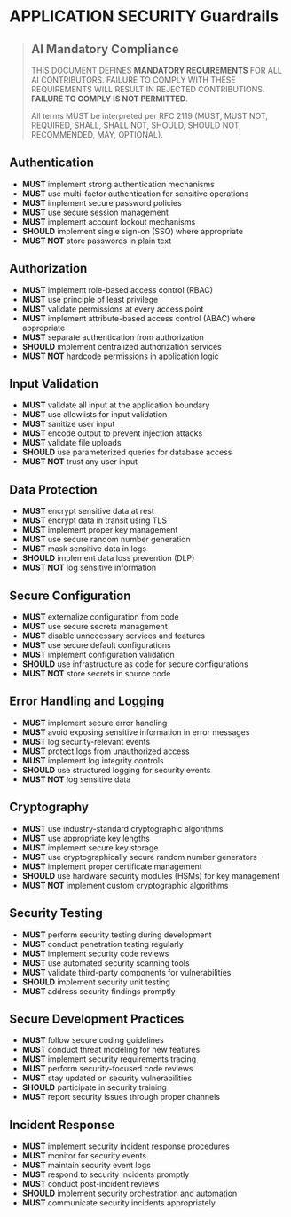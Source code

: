 # APPLICATION SECURITY Guardrails

> ## AI Mandatory Compliance
>
> THIS DOCUMENT DEFINES **MANDATORY REQUIREMENTS** FOR ALL AI CONTRIBUTORS. FAILURE TO COMPLY WITH THESE REQUIREMENTS WILL RESULT IN REJECTED CONTRIBUTIONS. **FAILURE TO COMPLY IS NOT PERMITTED**.
> 
> All terms MUST be interpreted per RFC 2119 (MUST, MUST NOT, REQUIRED, SHALL, SHALL NOT, SHOULD, SHOULD NOT, RECOMMENDED, MAY, OPTIONAL).

## Authentication

- **MUST** implement strong authentication mechanisms
- **MUST** use multi-factor authentication for sensitive operations
- **MUST** implement secure password policies
- **MUST** use secure session management
- **MUST** implement account lockout mechanisms
- **SHOULD** implement single sign-on (SSO) where appropriate
- **MUST NOT** store passwords in plain text

## Authorization

- **MUST** implement role-based access control (RBAC)
- **MUST** use principle of least privilege
- **MUST** validate permissions at every access point
- **MUST** implement attribute-based access control (ABAC) where appropriate
- **MUST** separate authentication from authorization
- **SHOULD** implement centralized authorization services
- **MUST NOT** hardcode permissions in application logic

## Input Validation

- **MUST** validate all input at the application boundary
- **MUST** use allowlists for input validation
- **MUST** sanitize user input
- **MUST** encode output to prevent injection attacks
- **MUST** validate file uploads
- **SHOULD** use parameterized queries for database access
- **MUST NOT** trust any user input

## Data Protection

- **MUST** encrypt sensitive data at rest
- **MUST** encrypt data in transit using TLS
- **MUST** implement proper key management
- **MUST** use secure random number generation
- **MUST** mask sensitive data in logs
- **SHOULD** implement data loss prevention (DLP)
- **MUST NOT** log sensitive information

## Secure Configuration

- **MUST** externalize configuration from code
- **MUST** use secure secrets management
- **MUST** disable unnecessary services and features
- **MUST** use secure default configurations
- **MUST** implement configuration validation
- **SHOULD** use infrastructure as code for secure configurations
- **MUST NOT** store secrets in source code

## Error Handling and Logging

- **MUST** implement secure error handling
- **MUST** avoid exposing sensitive information in error messages
- **MUST** log security-relevant events
- **MUST** protect logs from unauthorized access
- **MUST** implement log integrity controls
- **SHOULD** use structured logging for security events
- **MUST NOT** log sensitive data

## Cryptography

- **MUST** use industry-standard cryptographic algorithms
- **MUST** use appropriate key lengths
- **MUST** implement secure key storage
- **MUST** use cryptographically secure random number generators
- **MUST** implement proper certificate management
- **SHOULD** use hardware security modules (HSMs) for key management
- **MUST NOT** implement custom cryptographic algorithms

## Security Testing

- **MUST** perform security testing during development
- **MUST** conduct penetration testing regularly
- **MUST** implement security code reviews
- **MUST** use automated security scanning tools
- **MUST** validate third-party components for vulnerabilities
- **SHOULD** implement security unit testing
- **MUST** address security findings promptly

## Secure Development Practices

- **MUST** follow secure coding guidelines
- **MUST** conduct threat modeling for new features
- **MUST** implement security requirements tracing
- **MUST** perform security-focused code reviews
- **MUST** stay updated on security vulnerabilities
- **SHOULD** participate in security training
- **MUST** report security issues through proper channels

## Incident Response

- **MUST** implement security incident response procedures
- **MUST** monitor for security events
- **MUST** maintain security event logs
- **MUST** respond to security incidents promptly
- **MUST** conduct post-incident reviews
- **SHOULD** implement security orchestration and automation
- **MUST** communicate security incidents appropriately